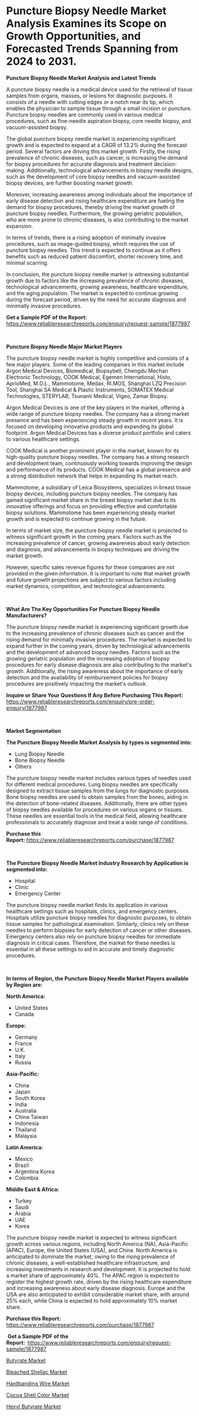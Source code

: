 <p><h1>Puncture Biopsy Needle Market Analysis Examines its Scope on Growth Opportunities, and Forecasted Trends Spanning from 2024 to 2031.</h1></p><p><strong>Puncture Biopsy Needle Market Analysis and Latest Trends</strong></p>
<p><p>A puncture biopsy needle is a medical device used for the retrieval of tissue samples from organs, masses, or lesions for diagnostic purposes. It consists of a needle with cutting edges or a notch near its tip, which enables the physician to sample tissue through a small incision or puncture. Puncture biopsy needles are commonly used in various medical procedures, such as fine-needle aspiration biopsy, core needle biopsy, and vacuum-assisted biopsy.</p><p>The global puncture biopsy needle market is experiencing significant growth and is expected to expand at a CAGR of 13.2% during the forecast period. Several factors are driving this market growth. Firstly, the rising prevalence of chronic diseases, such as cancer, is increasing the demand for biopsy procedures for accurate diagnosis and treatment decision-making. Additionally, technological advancements in biopsy needle designs, such as the development of core biopsy needles and vacuum-assisted biopsy devices, are further boosting market growth.</p><p>Moreover, increasing awareness among individuals about the importance of early disease detection and rising healthcare expenditure are fueling the demand for biopsy procedures, thereby driving the market growth of puncture biopsy needles. Furthermore, the growing geriatric population, who are more prone to chronic diseases, is also contributing to the market expansion.</p><p>In terms of trends, there is a rising adoption of minimally invasive procedures, such as image-guided biopsy, which requires the use of puncture biopsy needles. This trend is expected to continue as it offers benefits such as reduced patient discomfort, shorter recovery time, and minimal scarring.</p><p>In conclusion, the puncture biopsy needle market is witnessing substantial growth due to factors like the increasing prevalence of chronic diseases, technological advancements, growing awareness, healthcare expenditure, and the aging population. The market is expected to continue growing during the forecast period, driven by the need for accurate diagnosis and minimally invasive procedures.</p></p>
<p><strong>Get a Sample PDF of the Report:&nbsp;</strong> <a href="https://www.reliableresearchreports.com/enquiry/request-sample/1877987">https://www.reliableresearchreports.com/enquiry/request-sample/1877987</a></p>
<p>&nbsp;</p>
<p><strong>Puncture Biopsy Needle Major Market Players</strong></p>
<p><p>The puncture biopsy needle market is highly competitive and consists of a few major players. Some of the leading companies in this market include Argon Medical Devices, Biomedical, Biopsybell, Chengdu Mechan Electronic Technology, COOK Medical, Egemen International, Histo, AprioMed, M.D.L., Mammotome, Medax, RI.MOS, Shanghai LZQ Precision Tool, Shanghai SA Medical & Plastic Instruments, SOMATEX Medical Technologies, STERYLAB, Tsunami Medical, Vigeo, Zamar Biopsy.</p><p>Argon Medical Devices is one of the key players in the market, offering a wide range of puncture biopsy needles. The company has a strong market presence and has been experiencing steady growth in recent years. It is focused on developing innovative products and expanding its global footprint. Argon Medical Devices has a diverse product portfolio and caters to various healthcare settings.</p><p>COOK Medical is another prominent player in the market, known for its high-quality puncture biopsy needles. The company has a strong research and development team, continuously working towards improving the design and performance of its products. COOK Medical has a global presence and a strong distribution network that helps in expanding its market reach.</p><p>Mammotome, a subsidiary of Leica Biosystems, specializes in breast tissue biopsy devices, including puncture biopsy needles. The company has gained significant market share in the breast biopsy market due to its innovative offerings and focus on providing effective and comfortable biopsy solutions. Mammotome has been experiencing steady market growth and is expected to continue growing in the future.</p><p>In terms of market size, the puncture biopsy needle market is projected to witness significant growth in the coming years. Factors such as the increasing prevalence of cancer, growing awareness about early detection and diagnosis, and advancements in biopsy techniques are driving the market growth.</p><p>However, specific sales revenue figures for these companies are not provided in the given information. It is important to note that market growth and future growth projections are subject to various factors including market dynamics, competition, and technological advancements.</p></p>
<p>&nbsp;</p>
<p><strong>What Are The Key Opportunities For Puncture Biopsy Needle Manufacturers?</strong></p>
<p><p>The puncture biopsy needle market is experiencing significant growth due to the increasing prevalence of chronic diseases such as cancer and the rising demand for minimally invasive procedures. The market is expected to expand further in the coming years, driven by technological advancements and the development of advanced biopsy needles. Factors such as the growing geriatric population and the increasing adoption of biopsy procedures for early disease diagnosis are also contributing to the market's growth. Additionally, the rising awareness about the importance of early detection and the availability of reimbursement policies for biopsy procedures are positively impacting the market's outlook.</p></p>
<p><strong>Inquire or Share Your Questions If Any Before Purchasing This Report:</strong> <a href="https://www.reliableresearchreports.com/enquiry/pre-order-enquiry/1877987">https://www.reliableresearchreports.com/enquiry/pre-order-enquiry/1877987</a></p>
<p>&nbsp;</p>
<p><strong>Market Segmentation</strong></p>
<p><strong>The Puncture Biopsy Needle Market Analysis by types is segmented into:</strong></p>
<p><ul><li>Lung Biopsy Needle</li><li>Bone Biopsy Needle</li><li>Others</li></ul></p>
<p><p>The puncture biopsy needle market includes various types of needles used for different medical procedures. Lung biopsy needles are specifically designed to extract tissue samples from the lungs for diagnostic purposes. Bone biopsy needles are used to obtain samples from the bones, aiding in the detection of bone-related diseases. Additionally, there are other types of biopsy needles available for procedures on various organs or tissues. These needles are essential tools in the medical field, allowing healthcare professionals to accurately diagnose and treat a wide range of conditions.</p></p>
<p><strong>Purchase this Report:&nbsp;</strong><a href="https://www.reliableresearchreports.com/purchase/1877987">https://www.reliableresearchreports.com/purchase/1877987</a></p>
<p>&nbsp;</p>
<p><strong>The Puncture Biopsy Needle Market Industry Research by Application is segmented into:</strong></p>
<p><ul><li>Hospital</li><li>Clinic</li><li>Emergency Center</li></ul></p>
<p><p>The puncture biopsy needle market finds its application in various healthcare settings such as hospitals, clinics, and emergency centers. Hospitals utilize puncture biopsy needles for diagnostic purposes, to obtain tissue samples for pathological examination. Similarly, clinics rely on these needles to perform biopsies for early detection of cancer or other diseases. Emergency centers also rely on puncture biopsy needles for immediate diagnosis in critical cases. Therefore, the market for these needles is essential in all these settings to aid in accurate and timely diagnostic procedures.</p></p>
<p>&nbsp;</p>
<p><strong>In terms of Region, the Puncture Biopsy Needle Market Players available by Region are:</strong></p>
<p>
    <p> <strong> North America: </strong>
        <ul>
            <li>United States</li>
            <li>Canada</li>
        </ul>
        </p> 
    <p> <strong> Europe: </strong>
        <ul>
            <li>Germany</li>
            <li>France</li>
            <li>U.K.</li>
            <li>Italy</li>
            <li>Russia</li>
        </ul>
        </p> 
    <p> <strong> Asia-Pacific: </strong>
        <ul>
            <li>China</li>
            <li>Japan</li>
            <li>South Korea</li>
            <li>India</li>
            <li>Australia</li>
            <li>China Taiwan</li>
            <li>Indonesia</li>
            <li>Thailand</li>
            <li>Malaysia</li>
        </ul>
        </p> 
    <p> <strong> Latin America: </strong>
        <ul>
            <li>Mexico</li>
            <li>Brazil</li>
            <li>Argentina Korea</li>
            <li>Colombia</li>
        </ul>
        </p> 
    <p> <strong> Middle East & Africa: </strong>
        <ul>
            <li>Turkey</li>
            <li>Saudi</li>
            <li>Arabia</li>
            <li>UAE</li>
            <li>Korea</li>
        </ul>
    </p>
    </p>
<p><p>The puncture biopsy needle market is expected to witness significant growth across various regions, including North America (NA), Asia-Pacific (APAC), Europe, the United States (USA), and China. North America is anticipated to dominate the market, owing to the rising prevalence of chronic diseases, a well-established healthcare infrastructure, and increasing investments in research and development. It is projected to hold a market share of approximately 40%. The APAC region is expected to register the highest growth rate, driven by the rising healthcare expenditure and increasing awareness about early disease diagnosis. Europe and the USA are also anticipated to exhibit considerable market share, with around 25% each, while China is expected to hold approximately 10% market share.</p></p>
<p><strong>Purchase this Report: </strong><a href="https://www.reliableresearchreports.com/purchase/1877987">https://www.reliableresearchreports.com/purchase/1877987</a></p>
<p>&nbsp;<strong>Get a Sample PDF of the Report:&nbsp;&nbsp;</strong><a href="https://www.reliableresearchreports.com/enquiry/request-sample/1877987">https://www.reliableresearchreports.com/enquiry/request-sample/1877987</a></p>
<p><strong></strong></p>
<p><p><a href="https://medium.com/@entelaloshi55/butyrate-market-trends-and-market-analysis-forecasted-for-period-2024-2031-9529f63cae22">Butyrate Market</a></p><p><a href="https://medium.com/@jamesromero59/bleached-shellac-nbsp-market-focuses-on-market-share-size-and-projected-forecast-till-2031-f126475b6295">Bleached Shellac Market</a></p><p><a href="https://medium.com/@entelaloshi55/hardbanding-wire-market-share-evolution-and-market-growth-trends-2024-2031-a2675ea7dce3">Hardbanding Wire Market</a></p><p><a href="https://medium.com/@entelaloshi55/analyzing-cocoa-shell-color-market-global-industry-perspective-and-forecast-2024-to-2031-8fd123a6e6e4">Cocoa Shell Color Market</a></p><p><a href="https://medium.com/@entelaloshi55/hexyl-butyrate-market-insight-market-trends-growth-forecasted-from-2024-to-2031-c8b676b2692a">Hexyl Butyrate Market</a></p></p>